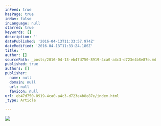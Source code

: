 ```yaml
---
inFeed: true
hasPage: true
inNav: false
inLanguage: null
starred: true
keywords: []
description: ''
datePublished: '2016-04-13T11:33:57.974Z'
dateModified: '2016-04-13T11:33:24.186Z'
title: ''
author: []
sourcePath: _posts/2016-04-13-eb47d750-8919-4ca0-a4c3-d723e4b8e87e.md
published: true
authors: []
publisher:
  name: null
  domain: null
  url: null
  favicon: null
url: eb47d750-8919-4ca0-a4c3-d723e4b8e87e/index.html
_type: Article

---
```

![](https://the-grid-user-content.s3-us-west-2.amazonaws.com/3063b13f-5b6e-4d6b-8083-f1a177fb0379.png)